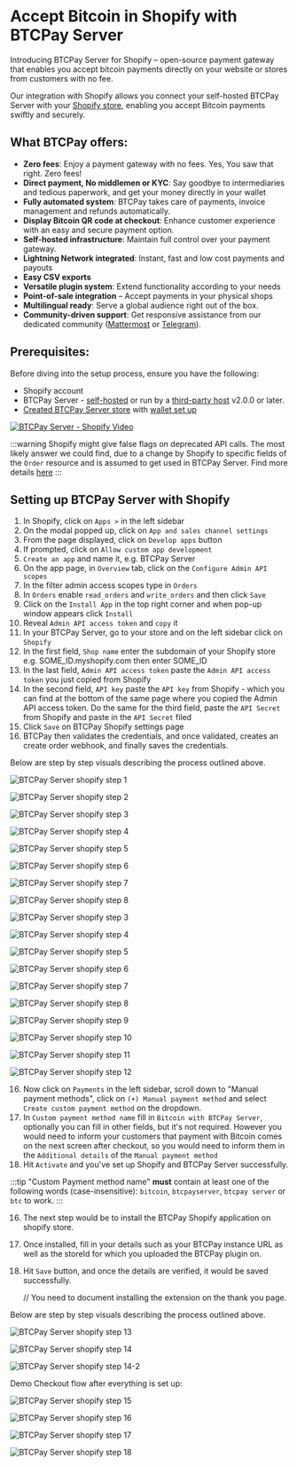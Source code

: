 # Accept Bitcoin in Shopify with BTCPay Server

Introducing BTCPay Server for Shopify – open-source payment gateway that enables you accept bitcoin payments directly on your website or stores from customers with no fee.

Our integration with Shopify allows you connect your self-hosted BTCPay Server with your [Shopify store](https://www.shopify.com/), enabling you accept Bitcoin payments swiftly and securely.


## What BTCPay offers:

- **Zero fees**: Enjoy a payment gateway with no fees. Yes, You saw that right. Zero fees!
- **Direct payment, No middlemen or KYC**: Say goodbye to intermediaries and tedious paperwork, and get your money directly in your wallet
- **Fully automated system**: BTCPay takes care of payments, invoice management and refunds automatically.
- **Display Bitcoin QR code at checkout**: Enhance customer experience with an easy and secure payment option.
- **Self-hosted infrastructure**: Maintain full control over your payment gateway.
- **Lightning Network integrated**: Instant, fast and low cost payments and payouts
- **Easy CSV exports**
- **Versatile plugin system**: Extend functionality according to your needs
- **Point-of-sale integration** – Accept payments in your physical shops
- **Multilingual ready**: Serve a global audience right out of the box.
- **Community-driven support**: Get responsive assistance from our dedicated community ([Mattermost](http://chat.btcpayserver.org/) or [Telegram](https://t.me/btcpayserver)).


## Prerequisites:

Before diving into the setup process, ensure you have the following:

- Shopify account
- BTCPay Server - [self-hosted](Deployment.md) or run by a [third-party host](/Deployment/ThirdPartyHosting.md) v2.0.0 or later.
- [Created BTCPay Server store](CreateStore.md) with [wallet set up](WalletSetup.md)

[![BTCPay Server - Shopify Video](https://img.youtube.com/vi/jJjAyvgWVfk/mqdefault.jpg)](https://www.youtube.com/watch?v=jJjAyvgWVfk)

:::warning
Shopify might give false flags on deprecated API calls. The most likely answer we could find, due to a change by Shopify to specific fields of the `Order` resource and is assumed to get used in BTCPay Server. Find more details [here](https://github.com/btcpayserver/btcpayserver/issues/4510)
:::

## Setting up BTCPay Server with Shopify

1. In Shopify, click on `Apps >` in the left sidebar
2. On the modal popped up, click on `App and sales channel settings`
3. From the page displayed, click on `Develop apps` button
4. If prompted, click on `Allow custom app development`
5. `Create an app` and name it, e.g. BTCPay Server
6. On the app page, in `Overview` tab, click on the `Configure Admin API scopes`
7. In the filter admin access scopes type in `Orders`
8. In `Orders` enable `read_orders` and `write_orders` and then click `Save`
9. Click on the `Install App` in the top right corner and when pop-up window appears click `Install`
10. Reveal `Admin API access token` and `copy` it
11. In your BTCPay Server, go to your store and on the left sidebar click on `Shopify`
12. In the first field, `Shop name` enter the subdomain of your Shopify store e.g. SOME_ID.myshopify.com then enter SOME_ID
13. In the last field, `Admin API access token` paste the `Admin API access token` you just copied from Shopify
14. In the second field, `API key` paste the `API key` from Shopify - which you can find at the bottom of the same page where you copied the Admin API access token. Do the same for the third field, paste the `API Secret` from Shopify and paste in the `API Secret` filed
15. Click `Save` on BTCPay Shopify settings page
16. BTCPay then validates the credentials, and once validated, creates an create order webhook, and finally saves the credentials.

Below are step by step visuals describing the process outlined above.

![BTCPay Server shopify step 1](https://github.com/user-attachments/assets/92222ec3-85c7-44ea-8291-581d0d237d25)

![BTCPay Server shopify step 2](https://github.com/user-attachments/assets/f22c3ca8-3c8b-4eaa-bf16-13fd004612c7)

![BTCPay Server shopify step 3](https://github.com/user-attachments/assets/1343c374-eb63-4839-9689-6049ffd27bbb)

![BTCPay Server shopify step 4](https://github.com/user-attachments/assets/3f60bac1-bd3c-4c31-8e68-39fa827a3fbd)

![BTCPay Server shopify step 5](https://github.com/user-attachments/assets/5e8b24b8-9ee0-4d86-a127-98eb1421dd0f)

![BTCPay Server shopify step 6](https://github.com/user-attachments/assets/2496fef6-2733-46b8-be0b-e6fcf5290280)

![BTCPay Server shopify step 7](https://github.com/user-attachments/assets/6c00ef02-2d13-46d3-ad5e-3fee90f32394)

![BTCPay Server shopify step 8](https://github.com/user-attachments/assets/71c1cdcb-75d5-463c-8d3a-1ba4a8d19122)








![BTCPay Server shopify step 3](./img/shopify/btcpayshopify3.png)

![BTCPay Server shopify step 4](./img/shopify/btcpayshopify4.png)

![BTCPay Server shopify step 5](./img/shopify/btcpayshopify5.png)

![BTCPay Server shopify step 6](./img/shopify/btcpayshopify6.png)

![BTCPay Server shopify step 7](./img/shopify/btcpayshopify7.png)

![BTCPay Server shopify step 8](./img/shopify/btcpayshopify8.png)

![BTCPay Server shopify step 9](./img/shopify/btcpayshopify9.png)

![BTCPay Server shopify step 10](./img/shopify/btcpayshopify10.png)

![BTCPay Server shopify step 11](./img/shopify/btcpayshopify11.png)

![BTCPay Server shopify step 12](./img/shopify/btcpayshopify12.png)
	

16. Now click on `Payments` in the left sidebar, scroll down to "Manual payment methods", click on `(+) Manual payment method` and select `Create custom payment method` on the dropdown.
17. In `Custom payment method name` fill in `Bitcoin with BTCPay Server`, optionally you can fill in other fields, but it's not required.
	However you would need to inform your customers that payment with Bitcoin comes on the next screen after checkout, so you would need to inform them in the `Additional details` of the `Manual payment method`
18. Hit `Activate` and you've set up Shopify and BTCPay Server successfully.

:::tip
"Custom Payment method name" **must** contain at least one of the following words (case-insensitive): `bitcoin`, `btcpayserver`, `btcpay server` or `btc` to work.
:::

16. The next step would be to install the BTCPay Shopify application on shopify store.
17. Once installed, fill in your details such as your BTCPay instance URL as well as the storeId for which you uploaded the BTCPay plugin on. 
18. Hit `Save` button, and once the details are verified, it would be saved successfully.
	

	// You need to document installing the extension on the thank you page. 

Below are step by step visuals describing the process outlined above.

![BTCPay Server shopify step 13](./img/shopify/btcpayshopify13.png)

![BTCPay Server shopify step 14](./img/shopify/btcpayshopify14.png)

![BTCPay Server shopify step 14-2](./img/shopify/btcpayshopify14-2.png)

Demo Checkout flow after everything is set up:

![BTCPay Server shopify step 15](./img/shopify/btcpayshopify15.png)

![BTCPay Server shopify step 16](./img/shopify/btcpayshopify16.png)

![BTCPay Server shopify step 17](./img/shopify/btcpayshopify17.png)

![BTCPay Server shopify step 18](./img/shopify/btcpayshopify18.png)
